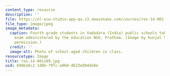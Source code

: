 ```yaml
---
content_type: resource
description: ''
file: https://ol-ocw-studio-app-qa.s3.amazonaws.com/courses/res-14-001-abdul-latif-jameel-poverty-action-lab-executive-training-evaluating-social-programs-2009-spring-2009/698b16c21d0b79fca069d623e89dde8e_res-14-001s09.jpg
file_type: image/jpeg
image_metadata:
  caption: Fourth grade students in Vadodara (India) public schools take an end-of-year
    exam administered by the education NGO, Pratham. (Image by Kunjal Shah. Used with
    permission.)
  credit: ''
  image-alt: Photo of school-aged children in class.
resourcetype: Image
title: res-14-001s09.jpg
uid: 698b16c2-1d0b-79fc-a069-d623e89dde8e
---
```

